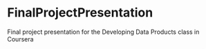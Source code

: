 # FinalProjectPresentation
Final project presentation for the Developing Data Products class in Coursera
